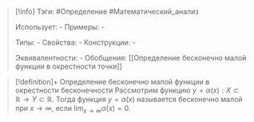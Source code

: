 > [!info]
> Тэги: #Определение #Математический_анализ   
> 
> Использует: *-*
> Примеры: *-*
> 
> Типы: *-*
> Свойства: *-*
> Конструкции: *-*
> 
> Эквивалентности: *-*
> Обобщения: [[Определение бесконечно малой функции в окрестности точки]]

> [!definition]+ Определение бесконечно малой функции в окрестности бесконечности
> Рассмотрим функцию $y=\alpha(x):X \subset \mathbb{R}\rightarrow Y \subset \mathbb{R}$. Тогда функция $y = \alpha(x)$ называется бесконечно малой при $x \to \infty$, если $\displaystyle\lim_{x \to \infty} \alpha(x) = 0$.
